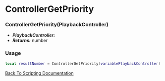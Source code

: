 # ControllerGetPriority

### ControllerGetPriority(PlaybackController)
- ***PlaybackController:*** 
- ***Returns:*** number

### Usage

```Lua
local resultNumber = ControllerGetPriority(variablePlaybackController)
```


[Back To Scripting Documentation](../README.md)
